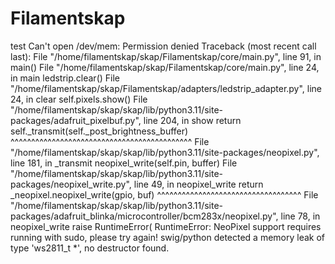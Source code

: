 # Filamentskap

test
Can't open /dev/mem: Permission denied
Traceback (most recent call last):
  File "/home/filamentskap/skap/Filamentskap/core/main.py", line 91, in <module>
    main()
  File "/home/filamentskap/skap/Filamentskap/core/main.py", line 24, in main
    ledstrip.clear()
  File "/home/filamentskap/skap/Filamentskap/adapters/ledstrip_adapter.py", line 24, in clear
    self.pixels.show()
  File "/home/filamentskap/skap/skap/lib/python3.11/site-packages/adafruit_pixelbuf.py", line 204, in show
    return self._transmit(self._post_brightness_buffer)
           ^^^^^^^^^^^^^^^^^^^^^^^^^^^^^^^^^^^^^^^^^^^^
  File "/home/filamentskap/skap/skap/lib/python3.11/site-packages/neopixel.py", line 181, in _transmit
    neopixel_write(self.pin, buffer)
  File "/home/filamentskap/skap/skap/lib/python3.11/site-packages/neopixel_write.py", line 49, in neopixel_write
    return _neopixel.neopixel_write(gpio, buf)
           ^^^^^^^^^^^^^^^^^^^^^^^^^^^^^^^^^^^
  File "/home/filamentskap/skap/skap/lib/python3.11/site-packages/adafruit_blinka/microcontroller/bcm283x/neopixel.py", line 78, in neopixel_write
    raise RuntimeError(
RuntimeError: NeoPixel support requires running with sudo, please try again!
swig/python detected a memory leak of type 'ws2811_t *', no destructor found.

